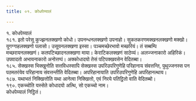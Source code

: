 ```yaml
---
title: ०१. कोधपेय्यालं

---
```

१. कोधपेय्यालं  
१८१. इतो परेसु कुज्झनलक्खणो कोधो। उपनन्धनलक्खणो उपनाहो। सुकतकरणमक्खनलक्खणो मक्खो। युगग्गाहलक्खणो पलासो। उसूयनलक्खणा इस्सा। पञ्‍चमच्छेरभावो मच्छरियं। तं सब्बम्पि मच्छरायनलक्खणं। कतपटिच्छादनलक्खणा माया। केराटिकलक्खणं साठेय्यं। अलज्‍जनाकारो अहिरिकं। उपवादतो अभायनाकारो अनोत्तप्पं। अक्‍कोधादयो तेसं पटिपक्खवसेन वेदितब्बा।  
१८५. सेक्खस्स भिक्खुनोति सत्तविधस्सापि सेक्खस्स उपरिउपरिगुणेहि परिहानाय संवत्तन्ति, पुथुज्‍जनस्स पन पठमतरंयेव परिहानाय संवत्तन्तीति वेदितब्बा। अपरिहानायाति उपरिउपरिगुणेहि अपरिहानत्थाय।  
१८७. यथाभतं निक्खित्तोति यथा आनेत्वा निक्खित्तो, एवं निरये पतिट्ठितो वाति वेदितब्बो।  
१९०. एकच्‍चोति यस्सेते कोधादयो अत्थि, सो एकच्‍चो नाम।  
कोधपेय्यालं निट्ठितं।  